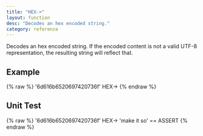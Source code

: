 ```yaml
---
title: "HEX->"
layout: function
desc: "Decodes an hex encoded string."
category: reference
---
```


Decodes an hex encoded string. If the encoded content is not a valid UTF-8 representation, the resulting string will reflect that.

## Example ##

{% raw %}
<warp10-warpscript-widget backend="{{backend}}"  exec-endpoint="{{execEndpoint}}">'6d616b6520697420736f' HEX->
</warp10-warpscript-widget>
{% endraw %}    

## Unit Test ##

{% raw %}
<warp10-warpscript-widget backend="{{backend}}"  exec-endpoint="{{execEndpoint}}">
'6d616b6520697420736f' HEX->
'make it so' == ASSERT
</warp10-warpscript-widget>
{% endraw %}    
